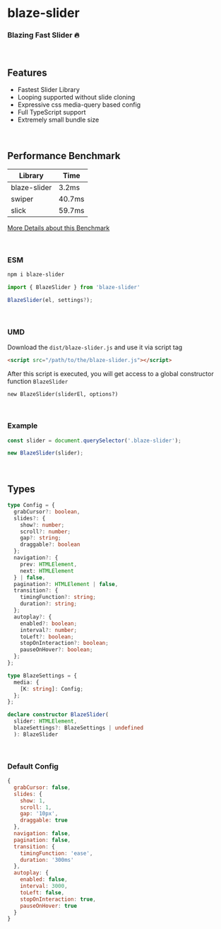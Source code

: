 # blaze-slider

### Blazing Fast Slider 🔥

<br/>

## Features

- Fastest Slider Library
- Looping supported without slide cloning
- Expressive css media-query based config
- Full TypeScript support
- Extremely small bundle size

<br/>

## Performance Benchmark

| Library      | Time   |
| ------------ | ------ |
| blaze-slider | 3.2ms  |
| swiper       | 40.7ms |
| slick        | 59.7ms |

[More Details about this Benchmark](https://github.com/blaze-slider/blaze-slider/tree/main/benchmark)

<br/>

### ESM

```bash
npm i blaze-slider
```

```javascript
import { BlazeSlider } from 'blaze-slider'

BlazeSlider(el, settings?);
```

<br/>

### UMD

Download the `dist/blaze-slider.js` and use it via script tag

```html
<script src="/path/to/the/blaze-slider.js"></script>
```

After this script is executed, you will get access to a global constructor function `BlazeSlider`

```
new BlazeSlider(sliderEl, options?)
```

<br/>

### Example

```javascript
const slider = document.querySelector('.blaze-slider');

new BlazeSlider(slider);
```

<br/>

## Types

```typescript
type Config = {
  grabCursor?: boolean,
  slides?: {
    show?: number;
    scroll?: number;
    gap?: string;
    draggable?: boolean
  };
  navigation?: {
    prev: HTMLElement,
    next: HTMLElement
  } | false,
  pagination?: HTMLElement | false,
  transition?: {
    timingFunction?: string;
    duration?: string;
  };
  autoplay?: {
    enabled?: boolean;
    interval?: number;
    toLeft?: boolean;
    stopOnInteraction?: boolean;
    pauseOnHover?: boolean;
  };
};

type BlazeSettings = {
  media: {
    [K: string]: Config;
  };
};

declare constructor BlazeSlider(
  slider: HTMLElement,
  blazeSettings?: BlazeSettings | undefined
  ): BlazeSlider
```

<br/>

### Default Config

```javascript
{
  grabCursor: false,
  slides: {
    show: 1,
    scroll: 1,
    gap: '10px',
    draggable: true
  },
  navigation: false,
  pagination: false,
  transition: {
    timingFunction: 'ease',
    duration: '300ms'
  },
  autoplay: {
    enabled: false,
    interval: 3000,
    toLeft: false,
    stopOnInteraction: true,
    pauseOnHover: true
  }
}
```
